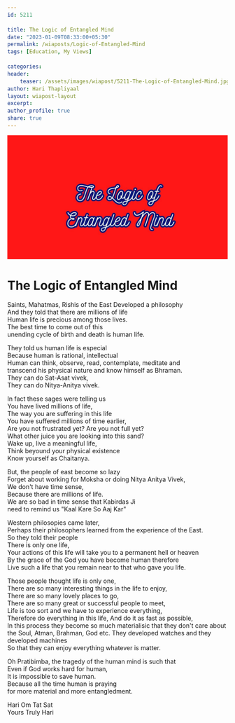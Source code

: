```yaml
---            
id: 5211            
          
title: The Logic of Entangled Mind           
date: "2023-01-09T08:33:00+05:30"            
permalink: /wiaposts/Logic-of-Entangled-Mind         
tags: [Education, My Views]         
            
categories:            
header:            
    teaser: /assets/images/wiapost/5211-The-Logic-of-Entangled-Mind.jpg            
author: Hari Thapliyaal            
layout: wiapost-layout
excerpt:            
author_profile: true            
share: true            
---            
```

            
![The Logic of Entangled Mind](/assets/images/wiapost/5211-The-Logic-of-Entangled-Mind.jpg )            
       
# The Logic of Entangled Mind      
    
Saints, Mahatmas, Rishis of the East Developed a philosophy     
And they told that there are millions of life     
Human life is precious among those lives.    
The best time to come out of this     
unending cycle of birth and death is human life.    
    
They told us human life is especial     
Because human is rational, intellectual    
Human can think, observe, read, contemplate, meditate and     
transcend his physical nature and know himself as Bhraman.    
They can do Sat-Asat vivek,    
They can do Nitya-Anitya vivek.    
    
In fact these sages were telling us     
You have lived millions of life,    
The way you are suffering in this life     
You have suffered millions of time earlier,    
Are you not frustrated yet? Are you not full yet?     
What other juice you are looking into this sand?    
Wake up, live a meaningful life,    
Think beyound your physical existence     
Know yourself as Chaitanya.    
    
But, the people of east become so lazy     
Forget about working for Moksha or doing Nitya Anitya Vivek,    
We don't have time sense,    
Because there are millions of life.    
We are so bad in time sense that Kabirdas Ji     
need to remind us "Kaal Kare So Aaj Kar"    
    
Western philosopies came later,    
Perhaps their philosophers learned from the experience of the East.    
So they told their people     
There is only one life,    
Your actions of this life 
will take you to a permanent hell or heaven   
By the grace of the God you have become human therefore     
Live such a life that you remain near to that who gave you life.    
    
Those people thought life is only one,    
There are so many interesting things in the life to enjoy,    
There are so many lovely places to go,    
There are so many great or successful people to meet,   
Life is too sort and we have to experience everything,     
Therefore do everything in this life, 
And do it as fast as possible,   
In this process they become so much materialisic 
that they don't care about 
the Soul, Atman, Brahman, God etc.
They developed watches and they developed machines   
So that they can enjoy everything whatever is matter.    
    
Oh Pratibimba, the tragedy of the human mind is such that    
Even if God works hard for human,  
It is impossible to save human.      
Because all the time human is praying    
for more material and more entangledment.    
    
Hari Om Tat Sat  
Yours Truly Hari     
    
    
